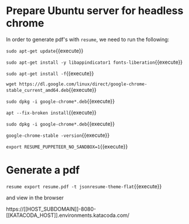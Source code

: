 # Prepare Ubuntu server for headless chrome

In order to generate pdf's with `resume`, we  need to run the following:


`sudo apt-get update`{{execute}}

`sudo apt-get install -y libappindicator1 fonts-liberation`{{execute}}

`sudo apt-get install -f`{{execute}}

`wget https://dl.google.com/linux/direct/google-chrome-stable_current_amd64.deb`{{execute}}

`sudo dpkg -i google-chrome*.deb`{{execute}}

`apt --fix-broken install`{{execute}}

`sudo dpkg -i google-chrome*.deb`{{execute}}

`google-chrome-stable -version`{{execute}}


`export RESUME_PUPPETEER_NO_SANDBOX=1`{{execute}}

# Generate a pdf

`resume export resume.pdf -t jsonresume-theme-flat`{{execute}}

and view in the browser

https://[[HOST_SUBDOMAIN]]-8080-[[KATACODA_HOST]].environments.katacoda.com/



